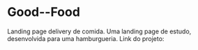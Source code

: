 # Good--Food
Landing page delivery de comida.
Uma landing page de estudo, desenvolvida para uma hamburgueria.
Link do projeto: 
